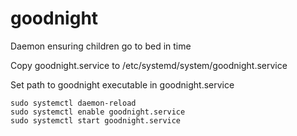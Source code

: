 # goodnight

Daemon ensuring children go to bed in time

Copy goodnight.service to /etc/systemd/system/goodnight.service

Set path to goodnight executable in goodnight.service
```
sudo systemctl daemon-reload
sudo systemctl enable goodnight.service
sudo systemctl start goodnight.service
```
